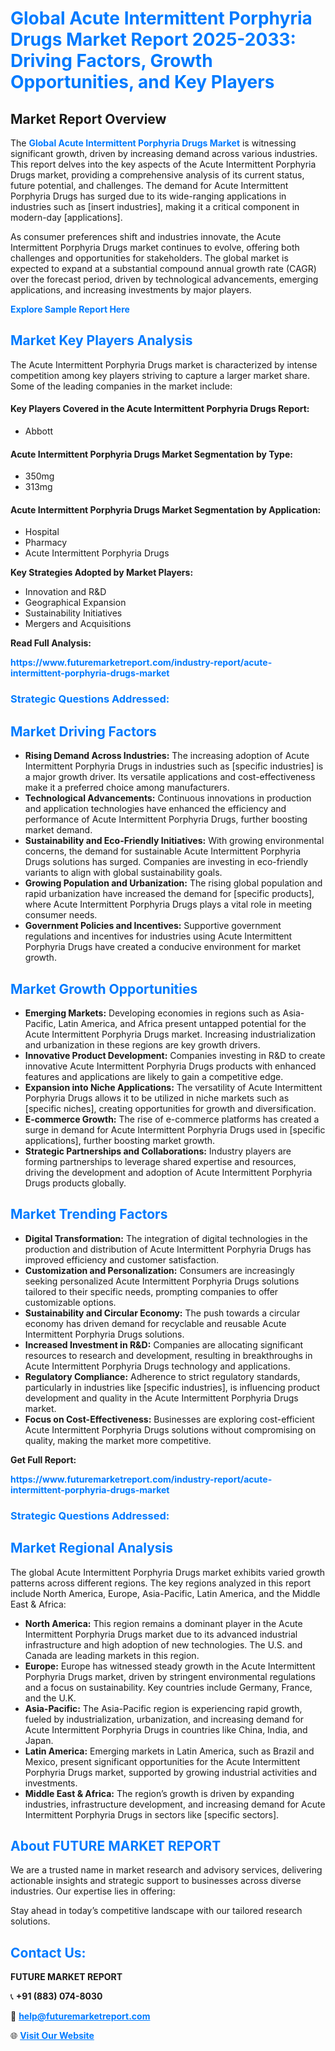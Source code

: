 <h1 style="color: #007BFF;">Global Acute Intermittent Porphyria Drugs Market Report 2025-2033: Driving Factors, Growth Opportunities, and Key Players</h1>

<section id="overview">
<h2>Market Report Overview</h2>
<p>The <a href="https://www.futuremarketreport.com/industry-report/acute-intermittent-porphyria-drugs-market" style="color: #007BFF; text-decoration: none;"><strong>Global Acute Intermittent Porphyria Drugs Market</strong></a> is witnessing significant growth, driven by increasing demand across various industries. This report delves into the key aspects of the Acute Intermittent Porphyria Drugs market, providing a comprehensive analysis of its current status, future potential, and challenges. The demand for Acute Intermittent Porphyria Drugs has surged due to its wide-ranging applications in industries such as [insert industries], making it a critical component in modern-day [applications].</p>
<p>As consumer preferences shift and industries innovate, the Acute Intermittent Porphyria Drugs market continues to evolve, offering both challenges and opportunities for stakeholders. The global market is expected to expand at a substantial compound annual growth rate (CAGR) over the forecast period, driven by technological advancements, emerging applications, and increasing investments by major players.</p>
</section>

<section id="overview">
<p><a href="https://www.futuremarketreport.com/request-sample/reportId=122716" style="color: #007BFF; text-decoration: none;"><strong>Explore Sample Report Here</strong></a></p>
</section>

<section id="key-players">
<h2 style="color: #007BFF;">Market Key Players Analysis</h2>
<p>The Acute Intermittent Porphyria Drugs market is characterized by intense competition among key players striving to capture a larger market share. Some of the leading companies in the market include:</p>
<h4>Key Players Covered in the Acute Intermittent Porphyria Drugs Report:</h4>
<ul><li>Abbott</li></ul>
<h4>Acute Intermittent Porphyria Drugs Market Segmentation by Type:</h4>
<ul><li>350mg</li><li>313mg</li></ul>

<h4>Acute Intermittent Porphyria Drugs Market Segmentation by Application:</h4>
<ul><li>Hospital</li><li>Pharmacy</li><li>Acute Intermittent Porphyria Drugs</li></ul>
<p><strong>Key Strategies Adopted by Market Players:</strong></p>
<ul>
<li>Innovation and R&D</li>
<li>Geographical Expansion</li>
<li>Sustainability Initiatives</li>
<li>Mergers and Acquisitions</li>
</ul>
</section>

<section>
<p><strong>Read Full Analysis: </strong></p><a href="https://www.futuremarketreport.com/industry-report/acute-intermittent-porphyria-drugs-market" style="color: #007BFF; text-decoration: none;"><strong>https://www.futuremarketreport.com/industry-report/acute-intermittent-porphyria-drugs-market</strong></a>
<h3 style="color: #007BFF;">Strategic Questions Addressed:</h3>
</section>

<section id="driving-factors">
<h2 style="color: #007BFF;">Market Driving Factors</h2>
<ul>
<li><strong>Rising Demand Across Industries:</strong> The increasing adoption of Acute Intermittent Porphyria Drugs in industries such as [specific industries] is a major growth driver. Its versatile applications and cost-effectiveness make it a preferred choice among manufacturers.</li>
<li><strong>Technological Advancements:</strong> Continuous innovations in production and application technologies have enhanced the efficiency and performance of Acute Intermittent Porphyria Drugs, further boosting market demand.</li>
<li><strong>Sustainability and Eco-Friendly Initiatives:</strong> With growing environmental concerns, the demand for sustainable Acute Intermittent Porphyria Drugs solutions has surged. Companies are investing in eco-friendly variants to align with global sustainability goals.</li>
<li><strong>Growing Population and Urbanization:</strong> The rising global population and rapid urbanization have increased the demand for [specific products], where Acute Intermittent Porphyria Drugs plays a vital role in meeting consumer needs.</li>
<li><strong>Government Policies and Incentives:</strong> Supportive government regulations and incentives for industries using Acute Intermittent Porphyria Drugs have created a conducive environment for market growth.</li>
</ul>
</section>

<section id="growth-opportunities">
<h2 style="color: #007BFF;">Market Growth Opportunities</h2>
<ul>
<li><strong>Emerging Markets:</strong> Developing economies in regions such as Asia-Pacific, Latin America, and Africa present untapped potential for the Acute Intermittent Porphyria Drugs market. Increasing industrialization and urbanization in these regions are key growth drivers.</li>
<li><strong>Innovative Product Development:</strong> Companies investing in R&D to create innovative Acute Intermittent Porphyria Drugs products with enhanced features and applications are likely to gain a competitive edge.</li>
<li><strong>Expansion into Niche Applications:</strong> The versatility of Acute Intermittent Porphyria Drugs allows it to be utilized in niche markets such as [specific niches], creating opportunities for growth and diversification.</li>
<li><strong>E-commerce Growth:</strong> The rise of e-commerce platforms has created a surge in demand for Acute Intermittent Porphyria Drugs used in [specific applications], further boosting market growth.</li>
<li><strong>Strategic Partnerships and Collaborations:</strong> Industry players are forming partnerships to leverage shared expertise and resources, driving the development and adoption of Acute Intermittent Porphyria Drugs products globally.</li>
</ul>
</section>

<section id="trending-factors">
<h2 style="color: #007BFF;">Market Trending Factors</h2>
<ul>
<li><strong>Digital Transformation:</strong> The integration of digital technologies in the production and distribution of Acute Intermittent Porphyria Drugs has improved efficiency and customer satisfaction.</li>
<li><strong>Customization and Personalization:</strong> Consumers are increasingly seeking personalized Acute Intermittent Porphyria Drugs solutions tailored to their specific needs, prompting companies to offer customizable options.</li>
<li><strong>Sustainability and Circular Economy:</strong> The push towards a circular economy has driven demand for recyclable and reusable Acute Intermittent Porphyria Drugs solutions.</li>
<li><strong>Increased Investment in R&D:</strong> Companies are allocating significant resources to research and development, resulting in breakthroughs in Acute Intermittent Porphyria Drugs technology and applications.</li>
<li><strong>Regulatory Compliance:</strong> Adherence to strict regulatory standards, particularly in industries like [specific industries], is influencing product development and quality in the Acute Intermittent Porphyria Drugs market.</li>
<li><strong>Focus on Cost-Effectiveness:</strong> Businesses are exploring cost-efficient Acute Intermittent Porphyria Drugs solutions without compromising on quality, making the market more competitive.</li>
</ul>
</section>

<section>
<p><strong>Get Full Report: </strong></p><a href="https://www.futuremarketreport.com/industry-report/acute-intermittent-porphyria-drugs-market" style="color: #007BFF; text-decoration: none;"><strong>https://www.futuremarketreport.com/industry-report/acute-intermittent-porphyria-drugs-market</strong></a>
<h3 style="color: #007BFF;">Strategic Questions Addressed:</h3>
</section>


<section id="regional-analysis">
<h2 style="color: #007BFF;">Market Regional Analysis</h2>
<p>The global Acute Intermittent Porphyria Drugs market exhibits varied growth patterns across different regions. The key regions analyzed in this report include North America, Europe, Asia-Pacific, Latin America, and the Middle East & Africa:</p>
<ul>
<li><strong>North America:</strong> This region remains a dominant player in the Acute Intermittent Porphyria Drugs market due to its advanced industrial infrastructure and high adoption of new technologies. The U.S. and Canada are leading markets in this region.</li>
<li><strong>Europe:</strong> Europe has witnessed steady growth in the Acute Intermittent Porphyria Drugs market, driven by stringent environmental regulations and a focus on sustainability. Key countries include Germany, France, and the U.K.</li>
<li><strong>Asia-Pacific:</strong> The Asia-Pacific region is experiencing rapid growth, fueled by industrialization, urbanization, and increasing demand for Acute Intermittent Porphyria Drugs in countries like China, India, and Japan.</li>
<li><strong>Latin America:</strong> Emerging markets in Latin America, such as Brazil and Mexico, present significant opportunities for the Acute Intermittent Porphyria Drugs market, supported by growing industrial activities and investments.</li>
<li><strong>Middle East & Africa:</strong> The region’s growth is driven by expanding industries, infrastructure development, and increasing demand for Acute Intermittent Porphyria Drugs in sectors like [specific sectors].</li>
</ul>
</section>

<footer>
<h2 style="color: #007BFF;">About FUTURE MARKET REPORT</h2>
<p>We are a trusted name in market research and advisory services, delivering actionable insights and strategic support to businesses across diverse industries. Our expertise lies in offering:</p>

<p>Stay ahead in today’s competitive landscape with our tailored research solutions.</p>

<h2 style="color: #007BFF;">Contact Us:</h2>
<p><strong>FUTURE MARKET REPORT</strong></p>
<p>📞 <strong>+91 (883) 074-8030</strong></p>
<p>📧 <strong><a href="mailto:help@futuremarketreport.com" style="color: #007BFF;">help@futuremarketreport.com</a></strong></p>
<p>🌐 <strong><a href="https://www.futuremarketreport.com/" style="color: #007BFF;">Visit Our Website</a></strong></p>
</footer>
